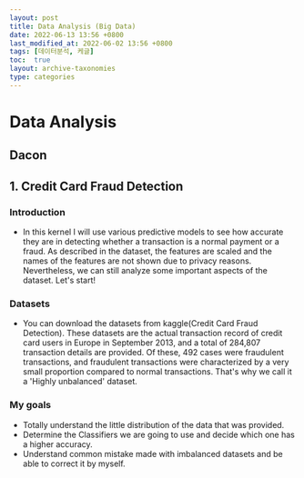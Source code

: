 ```yaml
---
layout: post
title: Data Analysis (Big Data)
date: 2022-06-13 13:56 +0800
last_modified_at: 2022-06-02 13:56 +0800
tags: [데이터분석, 케글]
toc:  true
layout: archive-taxonomies
type: categories
---
```


# Data Analysis

## Dacon

## 1. Credit Card Fraud Detection
### Introduction
- In this kernel I will use various predictive models to see how accurate they are in detecting whether a transaction is a normal payment or a fraud. As described in the dataset, the features are scaled and the names of the features are not shown due to privacy reasons. Nevertheless, we can still analyze some important aspects of the dataset. Let's start!

### Datasets
- You can download the datasets from kaggle(Credit Card Fraud Detection). These datasets are the actual transaction record of credit card users in Europe in September 2013, and a total of 284,807 transaction details are provided. Of these, 492 cases were fraudulent transactions, and fraudulent transactions were characterized by a very small proportion compared to normal transactions. That's why we call it a 'Highly unbalanced' dataset.

### My goals
- Totally understand the little distribution of the data that was provided.
- Determine the Classifiers we are going to use and decide which one has a higher accuracy.
- Understand common mistake made with imbalanced datasets and be able to correct it by myself.